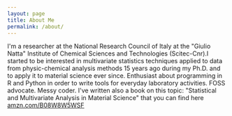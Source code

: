 ```yaml
---
layout: page
title: About Me
permalink: /about/
---
```


I'm a researcher at the National Research Council of Italy at the "Giulio Natta" Institute of Chemical Sciences and Technologies (Scitec-Cnr).I started to be interested in multivariate statistics techniques applied to data from physic-chemical analysis methods 15 years ago during my  Ph.D. and to apply it to material science ever since. Enthusiast about programming in R and Python in order to write tools for everyday laboratory activities. FOSS advocate. Messy coder. I've written also a book on this topic: "Statistical and Multivariate Analysis in Material Science" that you can find here [amzn.com/B08W8W5WSF](amzn.com/B08W8W5WSF)




